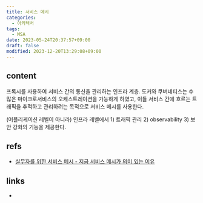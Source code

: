 ```yaml
---
title: 서비스 메시
categories:
  - 아키텍처
tags:
  - MSA
date: 2023-05-24T20:37:57+09:00
draft: false
modified: 2023-12-20T13:29:08+09:00
---
```


## content
프록시를 사용하여 서비스 간의 통신을 관리하는 인프라 계층.
도커와 쿠버네티스는 수많은 마이크로서비스의 오케스트레이션을 가능하게 하였고, 이들 서비스 간에 흐르는 트래픽을 추적하고 관리하려는 목적으로 서비스 메시를 사용한다.

(어플리케이션 레벨이 아니라) 인프라 레벨에서 1) 트래픽 관리 2) observability 3) 보안 강화의 기능을 제공한다.


## refs
- [실무자를 위한 서비스 메시 - 지금 서비스 메시가 의미 있는 이유](https://www.samsungsds.com/kr/insights/service_mesh.html)


## links
- 
